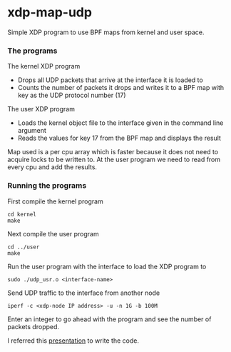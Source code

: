 # xdp-map-udp
Simple XDP program to use BPF maps from kernel and user space. 

### The programs

The kernel XDP program 
- Drops all UDP packets that arrive at the interface it is loaded to
- Counts the number of packets it drops and writes it to a BPF map with key as the UDP protocol number (17)

The user XDP program 
- Loads the kernel object file to the interface given in the command line argument
- Reads the values for key 17 from the BPF map and displays the result

Map used is a per cpu array which is faster because it does not need to acquire locks to be written to. At the user program we need to read from every cpu and add the results. 

### Running the programs

First compile the kernel program
```
cd kernel
make
```

Next compile the user program
```
cd ../user
make
```

Run the user program with the interface to load the XDP program to
```
sudo ./udp_usr.o <interface-name>
```

Send UDP traffic to the interface from another node
```
iperf -c <xdp-node IP address> -u -n 1G -b 100M
```

Enter an integer to go ahead with the program and see the number of packets dropped.

I referred this [presentation](https://www.linuxplumbersconf.org/event/2/contributions/71/attachments/17/9/presentation-lpc2018-xdp-tutorial.pdf) to write the code.

